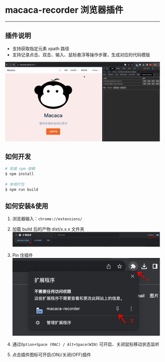# macaca-recorder 浏览器插件

---

## 插件说明

- 支持获取指定元素 xpath 路径
- 支持记录点击、双击、输入、鼠标悬浮等操作步骤，生成对应的代码模版

<p align="center">
  <img
    alt="logo"
    src="./resources/demo.gif"
    width="600"
  />
</p>

## 如何开发

```bash
# 安装 npm 依赖
$ npm install

# 本地打包
$ npm run build
```

## 如何安装&使用

1. 浏览器输入：`chrome://extensions/` 
2. 加载 build 后的产物 dist/x.x.x 文件夹
<img
  alt="logo"
  src="./resources/dev-1.png"
  width="750"
/>

3. Pin 住插件
<img
  alt="logo"
  src="./resources/dev-2.png"
  width="750"
/>

4. 通过`Option+Space (MAC) / Alt+Space(WIN)` 可开启、关闭鼠标移动状态监听
5. 点击插件图标可开启(ON)/关闭(OFF)插件